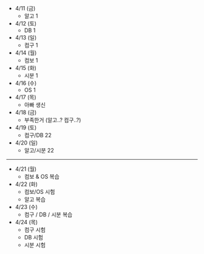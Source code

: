 - 4/11 (금)
	- 알고 1
- 4/12 (토)
	- DB 1
- 4/13 (일)
	- 컴구 1
- 4/14 (월)
	- 컴보 1
- 4/15 (화)
	- 시분 1
- 4/16 (수)
	- OS 1
- 4/17 (목)
	- 아빠 생신
- 4/18 (금)
	- 부족한거 (알고..? 컴구..?)
- 4/19 (토)
	- 컴구/DB 22
- 4/20 (일)
	- 알고/시분 22
---
- 4/21 (월)
	- 컴보 & OS 복습
- 4/22 (화)
	- 컴보/OS 시험
	- 알고 복습
- 4/23 (수)
	- 컴구 / DB / 시분 복습 
- 4/24 (목)
	- 컴구 시험
	- DB 시험
	- 시분 시험